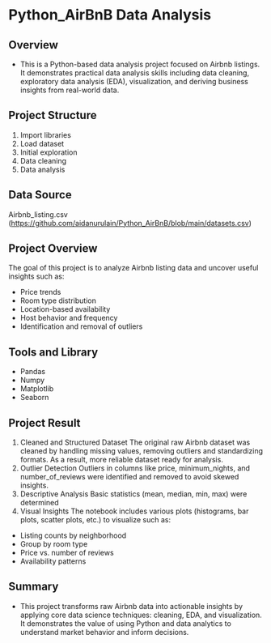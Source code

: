 # Python_AirBnB Data Analysis

## Overview
  - This is a Python-based data analysis project focused on Airbnb listings. It demonstrates practical data analysis skills including       data cleaning, exploratory data analysis (EDA), visualization, and deriving business insights from real-world data.

## Project Structure
  1. Import libraries
  2. Load dataset
  3. Initial exploration
  4. Data cleaning
  5. Data analysis

## Data Source
  Airbnb_listing.csv (https://github.com/aidanurulain/Python_AirBnB/blob/main/datasets.csv)

## Project Overview

  The goal of this project is to analyze Airbnb listing data and uncover useful insights such as:

  - Price trends
  - Room type distribution
  - Location-based availability
  - Host behavior and frequency
  - Identification and removal of outliers

## Tools and Library
  - Pandas
  - Numpy
  - Matplotlib
  - Seaborn

## Project Result
  1. Cleaned and Structured Dataset
  The original raw Airbnb dataset was cleaned by handling missing values, removing outliers and standardizing formats. As a result, more   reliable dataset ready for analysis.
  2. Outlier Detection
  Outliers in columns like price, minimum_nights, and number_of_reviews were identified and removed to avoid skewed insights.
  3. Descriptive Analysis
  Basic statistics (mean, median, min, max) were determined
  4. Visual Insights
  The notebook includes various plots (histograms, bar plots, scatter plots, etc.) to visualize such as:
  - Listing counts by neighborhood
  - Group by room type
  - Price vs. number of reviews
  - Availability patterns

## Summary
  - This project transforms raw Airbnb data into actionable insights by applying core data science techniques: cleaning, EDA, and          visualization. It demonstrates the value of using Python and data analytics to understand market behavior and inform decisions.


